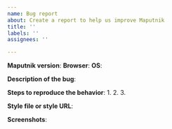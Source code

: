 ```yaml
---
name: Bug report
about: Create a report to help us improve Maputnik
title: ''
labels: ''
assignees: ''

---
```


<!-- Thanks for your feedback! Please complete the following information: -->

**Maputnik version**:<!-- e.g. v1.7.0, main -->
**Browser**:
**OS**:<!-- (Windows, macOS, Linux) -->

**Description of the bug**:

**Steps to reproduce the behavior**:
1.
2.
3.

**Style file or style URL**:
<!-- If applicable, attach a style file (zip) or provide a style URL. -->

**Screenshots**:
<!-- If applicable, add screenshots to help explain your problem. -->
